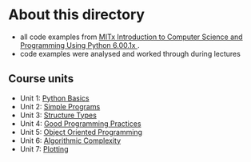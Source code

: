 # About this directory

* all code examples from [MITx Introduction to Computer Science and Programming Using Python 6.00.1x ](https://www.edx.org/course/introduction-to-computer-science-and-programming-7).
* code examples were analysed and worked through during lectures

## Course units
* Unit 1: [Python Basics]()
* Unit 2: [Simple Programs]()
* Unit 3: [Structure Types]()
* Unit 4: [Good Programming Practices]()
* Unit 5: [Object Oriented Programming]()
* Unit 6: [Algorithmic Complexity]()
* Unit 7: [Plotting]()
